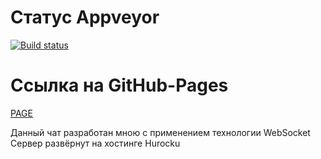 # Статус Appveyor

[![Build status](https://ci.appveyor.com/api/projects/status/p8gd6ninrrgjqi1m?svg=true)](https://ci.appveyor.com/project/DiRover/websocket-chat)



# Ссылка на GitHub-Pages
[PAGE](https://dirover.github.io/WebSocket_Chat/)

Данный чат разработан мною с применением технологии WebSocket
Сервер развёрнут на хостинге Hurocku